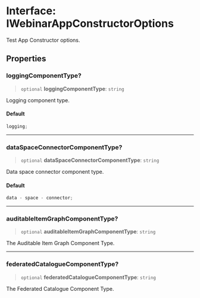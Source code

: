 # Interface: IWebinarAppConstructorOptions

Test App Constructor options.

## Properties

### loggingComponentType?

> `optional` **loggingComponentType**: `string`

Logging component type.

#### Default

```ts
logging;
```

---

### dataSpaceConnectorComponentType?

> `optional` **dataSpaceConnectorComponentType**: `string`

Data space connector component type.

#### Default

```ts
data - space - connector;
```

---

### auditableItemGraphComponentType?

> `optional` **auditableItemGraphComponentType**: `string`

The Auditable Item Graph Component Type.

---

### federatedCatalogueComponentType?

> `optional` **federatedCatalogueComponentType**: `string`

The Federated Catalogue Component Type.

